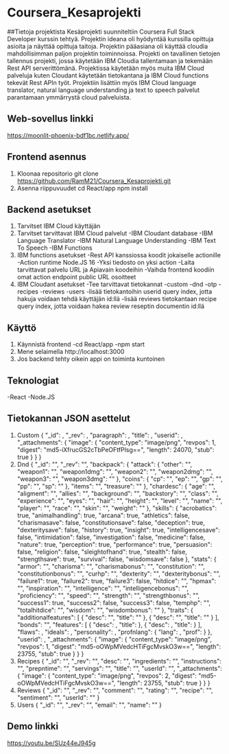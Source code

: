 # Coursera_Kesaprojekti
##Tietoja projektista
Kesäprojekti suunniteltiin Coursera Full Stack Developer kurssin tehtyä. Projektin ideana oli hyödyntää kurssilla opittuja asioita ja näyttää opittuja taitoja.
Projektin pääasiana oli käyttää cloudia mahdollisimman paljon projektin toiminnoissa. Projekti on tavallinen tietojen tallennus projekti, jossa käytetään IBM Cloudia tallentamaan ja tekemään Rest API serverittömänä.
Projektissa käytetään myös muita IBM Cloud palveluja kuten Cloudant käytetään tietokantana ja IBM Cloud functions tekevät Rest APIn työt. Projektiin lisättiin myös IBM Cloud language translator, natural language understanding ja text to speech palvelut parantamaan ymmärrystä cloud palveluista.

## Web-sovellus linkki
https://moonlit-phoenix-bdf1bc.netlify.app/

## Frontend asennus
1. Kloonaa repositorio
   git clone https://github.com/RamM21/Coursera_Kesaprojekti.git
2. Asenna riippuvuudet
   cd React/app
   npm install
   
## Backend asetukset
1. Tarvitset IBM Cloud käyttäjän
2. Tarvitset tarvittavat IBM Cloud palvelut
   -IBM Cloudant database
   -IBM Language Translator
   -IBM Natural Language Understanding
   -IBM Text To Speech
   -IBM Functions
3. IBM functions asetukset
   -Rest API kanssiossa koodit jokaiselle actionille
   -Action runtime Node.JS 16
   -Yksi tiedosto on yksi action
   -Laita tarvittavat palvelu URL ja Apiavain koodeihin
   -Vaihda frontend koodiin omat action endpoint public URL osoitteet
5. IBM Cloudant asetukset
   -Tee tarvittavat tietokannat
    -custom
    -dnd
    -otp
    -recipes
    -reviews
    -users
   -lisää tietokantoihin userid query index, jotta hakuja voidaan tehdä käyttäjän id:llä
   -lisää reviews tietokantaan recipe query index, jotta voidaan hakea review reseptin documentin id:llä
   
## Käyttö
1. Käynnistä frontend
   -cd React/app
   -npm start
2. Mene selaimella http://localhost:3000
3. Jos backend tehty oikein appi on toiminta kuntoinen

## Teknologiat
-React
-Node.JS

## Tietokannan JSON asettelut
1. Custom
   {
  "_id": ,
  "_rev": ,
  "paragraph": ,
  "title": ,
  "userid": ,
  "_attachments": {
    "image": {
      "content_type": "image/png",
      "revpos": 1,
      "digest": "md5-iXfrucGS2cTbPeOFtfPlsg==",
      "length": 24070,
      "stub": true
    }
  }
}
2. Dnd
   {
  "_id": "",
  "_rev": "",
  "backpack": {
    "attack": {
      "other": "",
      "weapon1": "",
      "weapon1dmg": "",
      "weapon2": "",
      "weapon2dmg": "",
      "weapon3": "",
      "weapon3dmg": ""
    },
    "coins": {
      "cp": "",
      "ep": "",
      "gp": "",
      "pp": "",
      "sp": ""
    },
    "items": "",
    "treasure": ""
  },
  "chardesc": {
    "age": "",
    "aligment": "",
    "allies": "",
    "background": "",
    "backstory": "",
    "class": "",
    "experience": "",
    "eyes": "",
    "hair": "",
    "height": "",
    "level": "",
    "name": "",
    "player": "",
    "race": "",
    "skin": "",
    "weight": ""
  },
  "skills": {
    "acrobatics": true,
    "animalhandling": true,
    "arcana": true,
    "athletics": false,
    "charismasave": false,
    "constitutionsave": false,
    "deception": true,
    "dexteritysave": false,
    "history": true,
    "insight": true,
    "intelligencesave": false,
    "intimidation": false,
    "investigation": false,
    "medicine": false,
    "nature": true,
    "perception": true,
    "performance": true,
    "persuasion": false,
    "religion": false,
    "sleightofhand": true,
    "stealth": false,
    "strengthsave": true,
    "survival": false,
    "wisdomsave": false
  },
  "stats": {
    "armor": "",
    "charisma": "",
    "charismabonus": "",
    "constitution": "",
    "constitutionbonus": "",
    "curhp": "",
    "dexterity": "",
    "dexteritybonus": "",
    "failure1": true,
    "failure2": true,
    "failure3": false,
    "hitdice": "",
    "hpmax": "",
    "inspiration": "",
    "intelligence": "",
    "intelligencebonus": "",
    "proficiency": "",
    "speed": "",
    "strength": "",
    "strengthbonus": "",
    "success1": true,
    "success2": false,
    "success3": false,
    "temphp": "",
    "totalhitdice": "",
    "wisdom": "",
    "wisdombonus": ""
  },
  "traits": {
    "additionalfeatures": [
      {
        "desc": "",
        "title": ""
      },
      {
        "desc": "",
        "title": ""
      }
    ],
    "bonds": "",
    "features": [
      {
        "desc": ,
        "title": 
      },
      {
        "desc": ,
        "title": 
      }
    ],
    "flaws": ,
    "ideals": ,
    "personality": ,
    "profnlang": {
      "lang": ,
      "prof": 
    }
  },
  "userid": ,
  "_attachments": {
    "image": {
      "content_type": "image/png",
      "revpos": 1,
      "digest": "md5-oOWpMVedcHTiFgcMvskO3w==",
      "length": 23755,
      "stub": true
    }
  }
}
3. Recipes
   {
  "_id": "",
  "_rev": "",
  "desc": "",
  "ingredients": "",
  "instructions": "",
  "prepntime": "",
  "servings": "",
  "title": "",
  "userId": "",
  "_attachments": {
    "image": {
      "content_type": "image/png",
      "revpos": 2,
      "digest": "md5-oOWpMVedcHTiFgcMvskO3w==",
      "length": 23755,
      "stub": true
    }
  }
}
4. Reviews
   {
  "_id": "",
  "_rev": "",
  "comment": "",
  "rating": "",
  "recipe": "",
  "sentiment": "",
  "userId": ""
}
5. Users
   {
  "_id": "",
  "_rev": "",
  "email": "",
  "name": ""
}

## Demo linkki
https://youtu.be/SUz44eJ945g
